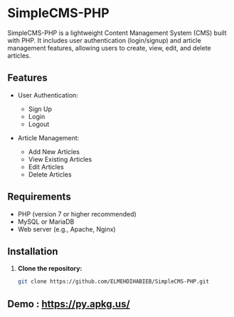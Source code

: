 # SimpleCMS-PHP

SimpleCMS-PHP is a lightweight Content Management System (CMS) built with PHP. It includes user authentication (login/signup) and article management features, allowing users to create, view, edit, and delete articles.

## Features

- User Authentication:
  - Sign Up
  - Login
  - Logout

- Article Management:
  - Add New Articles
  - View Existing Articles
  - Edit Articles
  - Delete Articles

## Requirements

- PHP (version 7 or higher recommended)
- MySQL or MariaDB
- Web server (e.g., Apache, Nginx)

## Installation

1. **Clone the repository:**

   ```bash
   git clone https://github.com/ELMEHDIHABIEB/SimpleCMS-PHP.git

## Demo : https://py.apkg.us/
